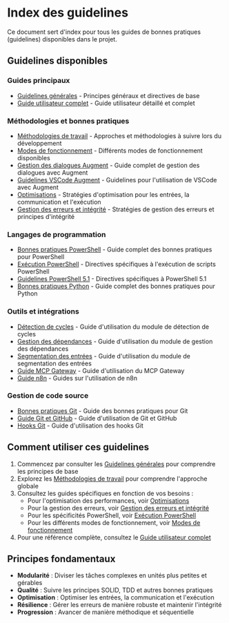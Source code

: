 # Index des guidelines

Ce document sert d'index pour tous les guides de bonnes pratiques (guidelines) disponibles dans le projet.

## Guidelines disponibles

### Guides principaux
- [Guidelines générales](GUIDELINES.md) - Principes généraux et directives de base
- [Guide utilisateur complet](core/user_guidelines.md) - Guide utilisateur détaillé et complet

### Méthodologies et bonnes pratiques
- [Méthodologies de travail](methodologies/methodologies.md) - Approches et méthodologies à suivre lors du développement
- [Modes de fonctionnement](methodologies/modes_fonctionnement.md) - Différents modes de fonctionnement disponibles
- [Gestion des dialogues Augment](methodologies/augment_dialog_management_combined.md) - Guide complet de gestion des dialogues avec Augment
- [Guidelines VSCode Augment](methodologies/augment_vscode_guidelines.md) - Guidelines pour l'utilisation de VSCode avec Augment
- [Optimisations](best-practices/optimisations.md) - Stratégies d'optimisation pour les entrées, la communication et l'exécution
- [Gestion des erreurs et intégrité](best-practices/erreurs_integrite.md) - Stratégies de gestion des erreurs et principes d'intégrité

### Langages de programmation
- [Bonnes pratiques PowerShell](powershell/powershell_best_practices.md) - Guide complet des bonnes pratiques pour PowerShell
- [Exécution PowerShell](powershell/powershell_execution.md) - Directives spécifiques à l'exécution de scripts PowerShell
- [Guidelines PowerShell 5.1](powershell/PowerShell-5.1-Guidelines.md) - Directives spécifiques à PowerShell 5.1
- [Bonnes pratiques Python](python/python_best_practices.md) - Guide complet des bonnes pratiques pour Python

### Outils et intégrations
- [Détection de cycles](tools/cycle_detection.md) - Guide d'utilisation du module de détection de cycles
- [Gestion des dépendances](tools/dependency_management.md) - Guide d'utilisation du module de gestion des dépendances
- [Segmentation des entrées](tools/input_segmentation.md) - Guide d'utilisation du module de segmentation des entrées
- [Guide MCP Gateway](mcp/GUIDE_MCP_GATEWAY.md) - Guide d'utilisation du MCP Gateway
- [Guide n8n](n8n/index.md) - Guides sur l'utilisation de n8n

### Gestion de code source
- [Bonnes pratiques Git](git/GUIDE_BONNES_PRATIQUES_GIT.md) - Guide des bonnes pratiques pour Git
- [Guide Git et GitHub](git/GUIDE_GIT_GITHUB.md) - Guide d'utilisation de Git et GitHub
- [Hooks Git](git/GUIDE_HOOKS_GIT.md) - Guide d'utilisation des hooks Git

## Comment utiliser ces guidelines

1. Commencez par consulter les [Guidelines générales](GUIDELINES.md) pour comprendre les principes de base
2. Explorez les [Méthodologies de travail](methodologies/methodologies.md) pour comprendre l'approche globale
3. Consultez les guides spécifiques en fonction de vos besoins :
   - Pour l'optimisation des performances, voir [Optimisations](best-practices/optimisations.md)
   - Pour la gestion des erreurs, voir [Gestion des erreurs et intégrité](best-practices/erreurs_integrite.md)
   - Pour les spécificités PowerShell, voir [Exécution PowerShell](powershell/powershell_execution.md)
   - Pour les différents modes de fonctionnement, voir [Modes de fonctionnement](methodologies/modes_fonctionnement.md)
4. Pour une référence complète, consultez le [Guide utilisateur complet](core/user_guidelines.md)

## Principes fondamentaux

- **Modularité** : Diviser les tâches complexes en unités plus petites et gérables
- **Qualité** : Suivre les principes SOLID, TDD et autres bonnes pratiques
- **Optimisation** : Optimiser les entrées, la communication et l'exécution
- **Résilience** : Gérer les erreurs de manière robuste et maintenir l'intégrité
- **Progression** : Avancer de manière méthodique et séquentielle

